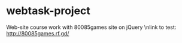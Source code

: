 # webtask-project
Web-site course work with 80085games site on jQuery
\nlink to test: http://80085games.rf.gd/

